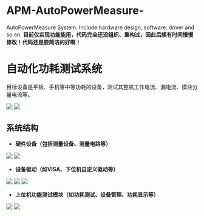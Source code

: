 # APM-AutoPowerMeasure-

AutoPowerMeasure System. Include hardware design, software, driver and so on.
**目前仅实现功能能用，代码完全还没组织、重构过，因此后续有时间慢慢修改！代码还是要简洁的好啊！**

# 自动化功耗测试系统

目标设备是平板、手机等中等功耗的设备，测试其整机工作电流、漏电流、模块分量电流等。

![](https://upload-images.jianshu.io/upload_images/4749583-2e50b616c6e75d5d.png?imageMogr2/auto-orient/strip%7CimageView2/2/w/1240)
![](https://upload-images.jianshu.io/upload_images/4749583-5c186bf8a73fb22b.png?imageMogr2/auto-orient/strip%7CimageView2/2/w/1240)

## 系统结构

+ **硬件设备（包括测量设备、测量电路等）**


![](https://upload-images.jianshu.io/upload_images/4749583-1f4f6c24b45f3a5a.png?imageMogr2/auto-orient/strip%7CimageView2/2/w/1240)
![](https://upload-images.jianshu.io/upload_images/4749583-fbdb7adb9d2b6834.png?imageMogr2/auto-orient/strip%7CimageView2/2/w/1240)



+ **设备驱动（如VISA、下位机自定义驱动等）**

![](https://upload-images.jianshu.io/upload_images/4749583-3d0f12c4470c6573.png?imageMogr2/auto-orient/strip%7CimageView2/2/w/1240)
![](https://upload-images.jianshu.io/upload_images/4749583-6fc5c383b5383c4b.png?imageMogr2/auto-orient/strip%7CimageView2/2/w/1240)
![](https://upload-images.jianshu.io/upload_images/4749583-ae64eb2149a64e8f.png?imageMogr2/auto-orient/strip%7CimageView2/2/w/1240)


+ **上位机功能测试模块（如功耗测试、设备管理、功耗显示等）**

![](https://upload-images.jianshu.io/upload_images/4749583-621d3b070ec1c820.png?imageMogr2/auto-orient/strip%7CimageView2/2/w/1240)
![](https://upload-images.jianshu.io/upload_images/4749583-a59dc5af07de07dd.png?imageMogr2/auto-orient/strip%7CimageView2/2/w/1240)
